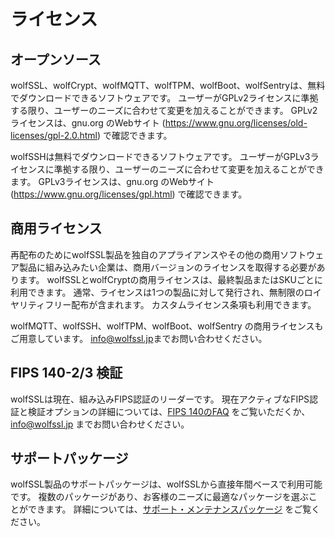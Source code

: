 # ライセンス

## オープンソース

wolfSSL、wolfCrypt、wolfMQTT、wolfTPM、wolfBoot、wolfSentryは、無料でダウンロードできるソフトウェアです。
ユーザーがGPLv2ライセンスに準拠する限り、ユーザーのニーズに合わせて変更を加えることができます。
GPLv2ライセンスは、gnu.org のWebサイト (<https://www.gnu.org/licenses/old-licenses/gpl-2.0.html>) で確認できます。

wolfSSHは無料でダウンロードできるソフトウェアです。
ユーザーがGPLv3ライセンスに準拠する限り、ユーザーのニーズに合わせて変更を加えることができます。
GPLv3ライセンスは、gnu.org のWebサイト (<https://www.gnu.org/licenses/gpl.html>) で確認できます。

## 商用ライセンス

再配布のためにwolfSSL製品を独自のアプライアンスやその他の商用ソフトウェア製品に組み込みたい企業は、商用バージョンのライセンスを取得する必要があります。
wolfSSLとwolfCryptの商用ライセンスは、最終製品またはSKUごとに利用できます。
通常、ライセンスは1つの製品に対して発行され、無制限のロイヤリティフリー配布が含まれます。
カスタムライセンス条項も利用できます。

wolfMQTT、wolfSSH、wolfTPM、wolfBoot、wolfSentry の商用ライセンスもご用意しています。
[info@wolfssl.jp](mailto:info@wolfssl.jp)までお問い合わせください。

## FIPS 140-2/3 検証

wolfSSLは現在、組み込みFIPS認証のリーダーです。
現在アクティブなFIPS認証と検証オプションの詳細については、[FIPS 140のFAQ](https://wolfssl.jp/fips-faq/) をご覧いただくか、[info@wolfssl.jp](mailto:info@wolfssl.jp) までお問い合わせください。

## サポートパッケージ

wolfSSL製品のサポートパッケージは、wolfSSLから直接年間ベースで利用可能です。
複数のパッケージがあり、お客様のニーズに最適なパッケージを選ぶことができます。
詳細については、[サポート・メンテナンスパッケージ](https://wolfssl.jp/license/support-packages/) をご覧ください。
